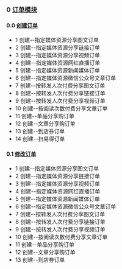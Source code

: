 ### 0 [订单模块](./order)
#### 0.0 [创建订单](./order/create-order.md)
* 1 创建--指定媒体资源分享图文订单
* 2 创建--指定媒体资源分享链接订单
* 3 创建--指定媒体资源分享视频订单
* 4 创建--指定媒体资源网红直播订单
* 5 创建--指定媒体资源新闻媒体订单
* 6 创建--指定媒体资源微信公众号文章订单
* 7 创建--按转发人次付费分享图文订单
* 8 创建--按转发人次付费分享链接订单
* 9 创建--按转发人次付费分享视频订单
* 10 创建--按阅读次数付费分享文章订单
* 11 创建--单品分享购订单
* 12 创建--文章分享购订单
* 13 创建--到店券订单
* 14 创建--扫易得订单

#### 0.1 [修改订单](./order/update-order.md)
* 1 创建--指定媒体资源分享图文订单
* 2 创建--指定媒体资源分享链接订单
* 3 创建--指定媒体资源分享视频订单
* 4 创建--指定媒体资源网红直播订单
* 5 创建--指定媒体资源新闻媒体订单
* 6 创建--指定媒体资源微信公众号文章订单
* 7 创建--按转发人次付费分享图文订单
* 8 创建--按转发人次付费分享链接订单
* 9 创建--按转发人次付费分享视频订单
* 10 创建--按阅读次数付费分享文章订单
* 11 创建--单品分享购订单
* 12 创建--文章分享购订单
* 13 创建--到店券订单